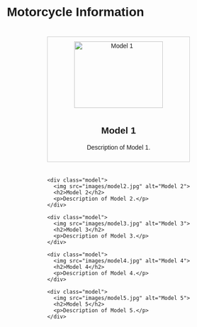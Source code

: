 <!DOCTYPE html>
<html>
<head>
  <title>Motorcycle Information</title>
  <style>
    /* Basic styling */
    body {
      font-family: Arial, sans-serif;
      margin: 20px;
    }
    
    h1 {
      text-align: center;
    }
    
    .container {
      display: flex;
      flex-wrap: wrap;
      justify-content: center;
    }
    
    .model {
      width: 300px;
      margin: 20px;
      padding: 10px;
      border: 1px solid #ccc;
      text-align: center;
    }
    
    .model img {
      width: 200px;
      height: 150px;
      object-fit: cover;
      margin-bottom: 10px;
    }
  </style>
</head>
<body>
  <h1>Motorcycle Information</h1>
  
  <div class="container">
    <div class="model">
      <img src="images/model1.jpg" alt="Model 1">
      <h2>Model 1</h2>
      <p>Description of Model 1.</p>
    </div>
    
    <div class="model">
      <img src="images/model2.jpg" alt="Model 2">
      <h2>Model 2</h2>
      <p>Description of Model 2.</p>
    </div>
    
    <div class="model">
      <img src="images/model3.jpg" alt="Model 3">
      <h2>Model 3</h2>
      <p>Description of Model 3.</p>
    </div>
    
    <div class="model">
      <img src="images/model4.jpg" alt="Model 4">
      <h2>Model 4</h2>
      <p>Description of Model 4.</p>
    </div>
    
    <div class="model">
      <img src="images/model5.jpg" alt="Model 5">
      <h2>Model 5</h2>
      <p>Description of Model 5.</p>
    </div>
  </div>
</body>
</html>
